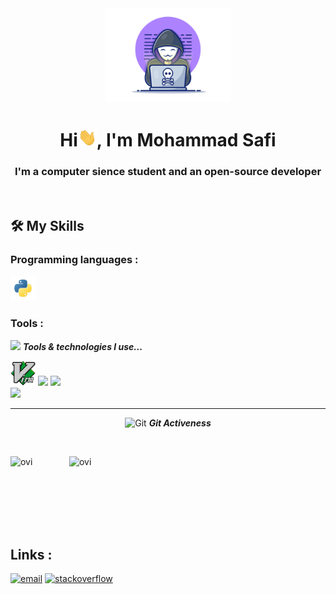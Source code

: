 <div align="center">
  <img width="200rem"; height="auto" src="./resources/img/materialHacker.png"/>
  <h1>Hi<img width="30rem" src="./resources/img/waving.gif">, I'm Mohammad Safi</h1>
  <h3>I'm a computer sience student and an open-source developer</h3>
</div>
<br />
 


## 🛠️ My Skills

### Programming languages :

<code><img height="40" width="40" src="https://raw.githubusercontent.com/github/explore/80688e429a7d4ef2fca1e82350fe8e3517d3494d/topics/python/python.png"></code>

### Tools :

<img src="https://media.giphy.com/media/iY8CRBdQXODJSCERIr/giphy.gif" width="30px">&nbsp;***Tools & technologies I use...***
<p align="left">
  
  
  <code><img height="40" width="40" src="https://raw.githubusercontent.com/github/explore/80688e429a7d4ef2fca1e82350fe8e3517d3494d/topics/vim/vim.png"></code>
  <code><img height="50" src="https://www.vectorlogo.zone/logos/github/github-icon.svg"></code>
  <code><img height="50" src="https://www.vectorlogo.zone/logos/gitlab/gitlab-icon.svg"></code>
  <code> <img height="50" src="https://www.vectorlogo.zone/logos/sqlite/sqlite-ar21.svg"> </code>
  


<hr>
<p align="center">
 <img src="https://media.giphy.com/media/W5eoZHPpUx9sapR0eu/giphy.gif" width="30px" alt="Git"/>&nbsp;<i><b>Git Activeness</b></i></p>
 
<br>
<div> 
<p><img align="left" src="https://github-readme-stats.vercel.app/api/top-langs?username=MohamadSafi&show_icons=true&locale=en&layout=compact&theme=chartreuse-dark" alt="ovi" /></p>
<p>&nbsp;<img align="right" src="https://github-readme-stats.vercel.app/api?username=MohamadSafi&show_icons=true&locale=en&theme=chartreuse-dark" alt="ovi" width="410" /></p>
  </div>
<br><br><br><br><br>

## Links :

  <a href="mailto:the.mohammad.safi@gmail.com"><img src="https://img.icons8.com/color/96/000000/gmail.png" width="50" height="50" alt="email"/></a>
  <a href="https://stackoverflow.com/users/18441836/mohammad-safi"><img src="https://img.icons8.com/color/96/000000/stackoverflow.png" width="50" height="50" alt="stackoverflow"/></a>
  
  
  
  <!-- 
  <a href="YOUR LINK HERE"><img src="https://img.icons8.com/color/96/000000/instagram-new.png" alt="instagram"/></a>
  <a href="YOUR LINK HERE"><img src="https://img.icons8.com/color/96/000000/facebook.png" alt="facebook"/></a>
  <a href="TOUR LINK HERE"><img src="https://img.icons8.com/color/96/000000/linkedin.png" alt="linkedin"/></a>
-->
